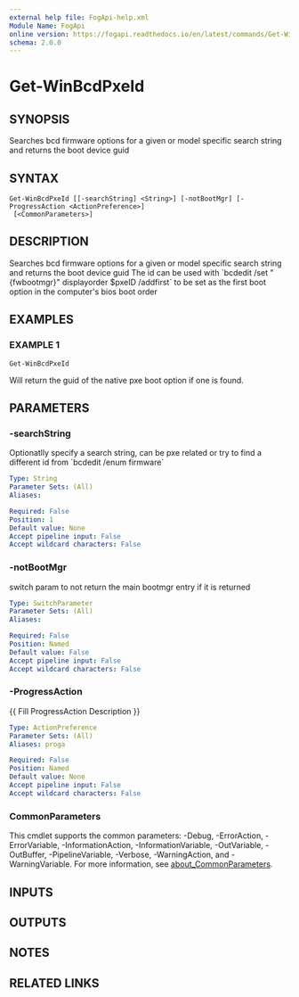 ```yaml
---
external help file: FogApi-help.xml
Module Name: FogApi
online version: https://fogapi.readthedocs.io/en/latest/commands/Get-WinBcdPxeId
schema: 2.0.0
---
```


# Get-WinBcdPxeId

## SYNOPSIS
Searches bcd firmware options for a given or model specific search string and returns the boot device guid

## SYNTAX

```
Get-WinBcdPxeId [[-searchString] <String>] [-notBootMgr] [-ProgressAction <ActionPreference>]
 [<CommonParameters>]
```

## DESCRIPTION
Searches bcd firmware options for a given or model specific search string and returns the boot device guid 
The id can be used with \`bcdedit /set "{fwbootmgr}" displayorder $pxeID /addfirst\` to be set as the first boot option in the computer's bios boot order

## EXAMPLES

### EXAMPLE 1
```
Get-WinBcdPxeId
```

Will return the guid of the native pxe boot option if one is found.

## PARAMETERS

### -searchString
Optionatlly specify a search string, can be pxe related or try to find a different id from \`bcdedit /enum firmware\`

```yaml
Type: String
Parameter Sets: (All)
Aliases:

Required: False
Position: 1
Default value: None
Accept pipeline input: False
Accept wildcard characters: False
```

### -notBootMgr
switch param to not return the main bootmgr entry if it is returned

```yaml
Type: SwitchParameter
Parameter Sets: (All)
Aliases:

Required: False
Position: Named
Default value: False
Accept pipeline input: False
Accept wildcard characters: False
```

### -ProgressAction
{{ Fill ProgressAction Description }}

```yaml
Type: ActionPreference
Parameter Sets: (All)
Aliases: proga

Required: False
Position: Named
Default value: None
Accept pipeline input: False
Accept wildcard characters: False
```

### CommonParameters
This cmdlet supports the common parameters: -Debug, -ErrorAction, -ErrorVariable, -InformationAction, -InformationVariable, -OutVariable, -OutBuffer, -PipelineVariable, -Verbose, -WarningAction, and -WarningVariable. For more information, see [about_CommonParameters](http://go.microsoft.com/fwlink/?LinkID=113216).

## INPUTS

## OUTPUTS

## NOTES

## RELATED LINKS
